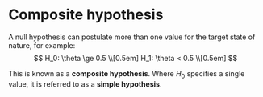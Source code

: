 # Composite hypothesis

A null hypothesis can postulate more than one value for the target state of
nature, for example: 
$$
H_0: \theta \ge 0.5 \\[0.5em]
H_1: \theta < 0.5 \\[0.5em]
$$

This is known as a **composite hypothesis**. Where $H_0$ specifies a single
value, it is referred to as a **simple hypothesis**.
